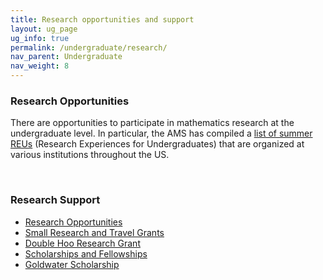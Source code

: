 ```yaml
---
title: Research opportunities and support
layout: ug_page
ug_info: true
permalink: /undergraduate/research/
nav_parent: Undergraduate
nav_weight: 8
---
```

<h3>Research Opportunities</h3>

<p>There are opportunities to participate in mathematics research&nbsp;at the undergraduate level. In particular, the AMS has compiled a <a href="http://www.ams.org/employment/reu.html">list of summer REUs</a> (Research Experiences for Undergraduates) that are organized at various institutions throughout the US.</p>

<p>&nbsp;</p>

<h3>Research Support</h3>

<ul>
	<li><a href="http://www.virginia.edu/cue/research_opportunities.php">Research Opportunities</a></li>
	<li><a href="http://www.virginia.edu/cue/research_opportunities.php">Small Research and Travel Grants</a></li>
	<li><a href="http://www.virginia.edu/cue/research_opportunities.php">Double Hoo Research Grant</a></li>
	<li><a href="http://www.virginia.edu/cue/scholarships.php">Scholarships and Fellowships</a></li>
	<li><a href="http://www.virginia.edu/cue/scholarships.php">Goldwater Scholarship</a></li>
</ul>

